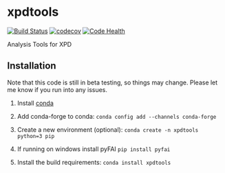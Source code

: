 # xpdtools
[![Build Status](https://travis-ci.org/xpdAcq/xpdtools.svg?branch=master)](https://travis-ci.org/xpdAcq/xpdtools)
[![codecov](https://codecov.io/gh/xpdAcq/xpdtools/branch/master/graph/badge.svg)](https://codecov.io/gh/xpdAcq/xpdtools)
[![Code Health](https://landscape.io/github/xpdAcq/xpdAn/master/landscape.svg?style=flat)](https://landscape.io/github/xpdAcq/xpdtools/master)

Analysis Tools for XPD

Installation
------------
Note that this code is still in beta testing, so things may change. 
Please let me know if you run into any issues.

1. Install [conda](https://conda.io/docs/user-guide/install/index.html)  

1. Add conda-forge to conda:
``conda config add --channels conda-forge``

1. Create a new environment (optional):
``conda create -n xpdtools python=3 pip``

1. If running on windows install pyFAI
``pip install pyfai``

1. Install the build requirements:
``conda install xpdtools``
